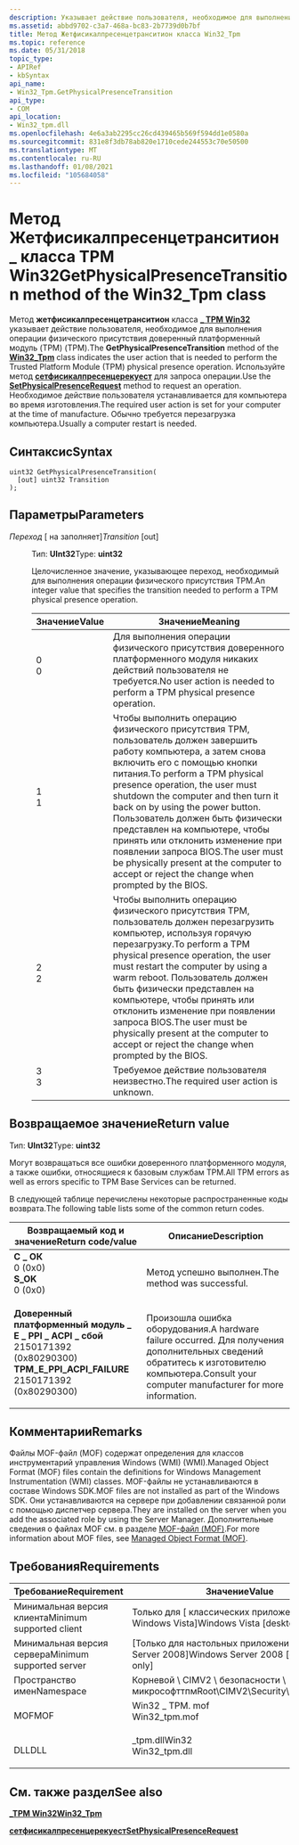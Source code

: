 ```yaml
---
description: Указывает действие пользователя, необходимое для выполнения операции физического присутствия доверенный платформенный модуль (TPM) (TPM). Используйте метод Сетфисикалпресенцерекуест для запроса операции.
ms.assetid: abbd9702-c3a7-468a-bc83-2b7739d0b7bf
title: Метод Жетфисикалпресенцетранситион класса Win32_Tpm
ms.topic: reference
ms.date: 05/31/2018
topic_type:
- APIRef
- kbSyntax
api_name:
- Win32_Tpm.GetPhysicalPresenceTransition
api_type:
- COM
api_location:
- Win32_tpm.dll
ms.openlocfilehash: 4e6a3ab2295cc26cd439465b569f594dd1e0580a
ms.sourcegitcommit: 831e8f3db78ab820e1710cede244553c70e50500
ms.translationtype: MT
ms.contentlocale: ru-RU
ms.lasthandoff: 01/08/2021
ms.locfileid: "105684058"
---
```

# <a name="getphysicalpresencetransition-method-of-the-win32_tpm-class"></a><span data-ttu-id="7bbfc-104">Метод Жетфисикалпресенцетранситион \_ класса TPM Win32</span><span class="sxs-lookup"><span data-stu-id="7bbfc-104">GetPhysicalPresenceTransition method of the Win32\_Tpm class</span></span>

<span data-ttu-id="7bbfc-105">Метод **жетфисикалпресенцетранситион** класса [**\_ TPM Win32**](win32-tpm.md) указывает действие пользователя, необходимое для выполнения операции физического присутствия доверенный платформенный модуль (TPM) (TPM).</span><span class="sxs-lookup"><span data-stu-id="7bbfc-105">The **GetPhysicalPresenceTransition** method of the [**Win32\_Tpm**](win32-tpm.md) class indicates the user action that is needed to perform the Trusted Platform Module (TPM) physical presence operation.</span></span> <span data-ttu-id="7bbfc-106">Используйте метод [**сетфисикалпресенцерекуест**](setphysicalpresencerequest-win32-tpm.md) для запроса операции.</span><span class="sxs-lookup"><span data-stu-id="7bbfc-106">Use the [**SetPhysicalPresenceRequest**](setphysicalpresencerequest-win32-tpm.md) method to request an operation.</span></span> <span data-ttu-id="7bbfc-107">Необходимое действие пользователя устанавливается для компьютера во время изготовления.</span><span class="sxs-lookup"><span data-stu-id="7bbfc-107">The required user action is set for your computer at the time of manufacture.</span></span> <span data-ttu-id="7bbfc-108">Обычно требуется перезагрузка компьютера.</span><span class="sxs-lookup"><span data-stu-id="7bbfc-108">Usually a computer restart is needed.</span></span>

## <a name="syntax"></a><span data-ttu-id="7bbfc-109">Синтаксис</span><span class="sxs-lookup"><span data-stu-id="7bbfc-109">Syntax</span></span>


```mof
uint32 GetPhysicalPresenceTransition(
  [out] uint32 Transition
);
```



## <a name="parameters"></a><span data-ttu-id="7bbfc-110">Параметры</span><span class="sxs-lookup"><span data-stu-id="7bbfc-110">Parameters</span></span>

<dl> <dt>

<span data-ttu-id="7bbfc-111">*Переход* \[ на заполняет\]</span><span class="sxs-lookup"><span data-stu-id="7bbfc-111">*Transition* \[out\]</span></span>
</dt> <dd>

<span data-ttu-id="7bbfc-112">Тип: **UInt32**</span><span class="sxs-lookup"><span data-stu-id="7bbfc-112">Type: **uint32**</span></span>

<span data-ttu-id="7bbfc-113">Целочисленное значение, указывающее переход, необходимый для выполнения операции физического присутствия TPM.</span><span class="sxs-lookup"><span data-stu-id="7bbfc-113">An integer value that specifies the transition needed to perform a TPM physical presence operation.</span></span>



| <span data-ttu-id="7bbfc-114">Значение</span><span class="sxs-lookup"><span data-stu-id="7bbfc-114">Value</span></span>                                                                        | <span data-ttu-id="7bbfc-115">Значение</span><span class="sxs-lookup"><span data-stu-id="7bbfc-115">Meaning</span></span>                                                                                                                                                                                                                                                        |
|------------------------------------------------------------------------------|----------------------------------------------------------------------------------------------------------------------------------------------------------------------------------------------------------------------------------------------------------------|
| <dl> <span data-ttu-id="7bbfc-116"><dt>0</dt></span><span class="sxs-lookup"><span data-stu-id="7bbfc-116"><dt>0</dt></span></span> </dl> | <span data-ttu-id="7bbfc-117">Для выполнения операции физического присутствия доверенного платформенного модуля никаких действий пользователя не требуется.</span><span class="sxs-lookup"><span data-stu-id="7bbfc-117">No user action is needed to perform a TPM physical presence operation.</span></span><br/>                                                                                                                                                                              |
| <dl> <span data-ttu-id="7bbfc-118"><dt>1</dt></span><span class="sxs-lookup"><span data-stu-id="7bbfc-118"><dt>1</dt></span></span> </dl> | <span data-ttu-id="7bbfc-119">Чтобы выполнить операцию физического присутствия TPM, пользователь должен завершить работу компьютера, а затем снова включить его с помощью кнопки питания.</span><span class="sxs-lookup"><span data-stu-id="7bbfc-119">To perform a TPM physical presence operation, the user must shutdown the computer and then turn it back on by using the power button.</span></span> <span data-ttu-id="7bbfc-120">Пользователь должен быть физически представлен на компьютере, чтобы принять или отклонить изменение при появлении запроса BIOS.</span><span class="sxs-lookup"><span data-stu-id="7bbfc-120">The user must be physically present at the computer to accept or reject the change when prompted by the BIOS.</span></span><br/> |
| <dl> <span data-ttu-id="7bbfc-121"><dt>2</dt></span><span class="sxs-lookup"><span data-stu-id="7bbfc-121"><dt>2</dt></span></span> </dl> | <span data-ttu-id="7bbfc-122">Чтобы выполнить операцию физического присутствия TPM, пользователь должен перезагрузить компьютер, используя горячую перезагрузку.</span><span class="sxs-lookup"><span data-stu-id="7bbfc-122">To perform a TPM physical presence operation, the user must restart the computer by using a warm reboot.</span></span> <span data-ttu-id="7bbfc-123">Пользователь должен быть физически представлен на компьютере, чтобы принять или отклонить изменение при появлении запроса BIOS.</span><span class="sxs-lookup"><span data-stu-id="7bbfc-123">The user must be physically present at the computer to accept or reject the change when prompted by the BIOS.</span></span><br/>                              |
| <dl> <span data-ttu-id="7bbfc-124"><dt>3</dt></span><span class="sxs-lookup"><span data-stu-id="7bbfc-124"><dt>3</dt></span></span> </dl> | <span data-ttu-id="7bbfc-125">Требуемое действие пользователя неизвестно.</span><span class="sxs-lookup"><span data-stu-id="7bbfc-125">The required user action is unknown.</span></span><br/>                                                                                                                                                                                                                |



 

</dd> </dl>

## <a name="return-value"></a><span data-ttu-id="7bbfc-126">Возвращаемое значение</span><span class="sxs-lookup"><span data-stu-id="7bbfc-126">Return value</span></span>

<span data-ttu-id="7bbfc-127">Тип: **UInt32**</span><span class="sxs-lookup"><span data-stu-id="7bbfc-127">Type: **uint32**</span></span>

<span data-ttu-id="7bbfc-128">Могут возвращаться все ошибки доверенного платформенного модуля, а также ошибки, относящиеся к базовым службам TPM.</span><span class="sxs-lookup"><span data-stu-id="7bbfc-128">All TPM errors as well as errors specific to TPM Base Services can be returned.</span></span>

<span data-ttu-id="7bbfc-129">В следующей таблице перечислены некоторые распространенные коды возврата.</span><span class="sxs-lookup"><span data-stu-id="7bbfc-129">The following table lists some of the common return codes.</span></span>



| <span data-ttu-id="7bbfc-130">Возвращаемый код и значение</span><span class="sxs-lookup"><span data-stu-id="7bbfc-130">Return code/value</span></span>                                                                                                                                                                      | <span data-ttu-id="7bbfc-131">Описание</span><span class="sxs-lookup"><span data-stu-id="7bbfc-131">Description</span></span>                                                                                      |
|----------------------------------------------------------------------------------------------------------------------------------------------------------------------------------------|--------------------------------------------------------------------------------------------------|
| <dl> <span data-ttu-id="7bbfc-132"><dt>**С \_ ОК**</dt> <dt>0 (0x0)</dt></span><span class="sxs-lookup"><span data-stu-id="7bbfc-132"><dt>**S\_OK**</dt> <dt>0 (0x0)</dt></span></span> </dl>                                      | <span data-ttu-id="7bbfc-133">Метод успешно выполнен.</span><span class="sxs-lookup"><span data-stu-id="7bbfc-133">The method was successful.</span></span><br/>                                                            |
| <dl> <span data-ttu-id="7bbfc-134"><dt>**Доверенный платформенный модуль \_ E \_ PPI \_ ACPI \_ сбой**</dt> <dt>2150171392 (0x80290300)</dt></span><span class="sxs-lookup"><span data-stu-id="7bbfc-134"><dt>**TPM\_E\_PPI\_ACPI\_FAILURE**</dt> <dt>2150171392 (0x80290300)</dt></span></span> </dl> | <span data-ttu-id="7bbfc-135">Произошла ошибка оборудования.</span><span class="sxs-lookup"><span data-stu-id="7bbfc-135">A hardware failure occurred.</span></span> <span data-ttu-id="7bbfc-136">Для получения дополнительных сведений обратитесь к изготовителю компьютера.</span><span class="sxs-lookup"><span data-stu-id="7bbfc-136">Consult your computer manufacturer for more information.</span></span><br/> |



 

## <a name="remarks"></a><span data-ttu-id="7bbfc-137">Комментарии</span><span class="sxs-lookup"><span data-stu-id="7bbfc-137">Remarks</span></span>

<span data-ttu-id="7bbfc-138">Файлы MOF-файл (MOF) содержат определения для классов инструментарий управления Windows (WMI) (WMI).</span><span class="sxs-lookup"><span data-stu-id="7bbfc-138">Managed Object Format (MOF) files contain the definitions for Windows Management Instrumentation (WMI) classes.</span></span> <span data-ttu-id="7bbfc-139">MOF-файлы не устанавливаются в составе Windows SDK.</span><span class="sxs-lookup"><span data-stu-id="7bbfc-139">MOF files are not installed as part of the Windows SDK.</span></span> <span data-ttu-id="7bbfc-140">Они устанавливаются на сервере при добавлении связанной роли с помощью диспетчер сервера.</span><span class="sxs-lookup"><span data-stu-id="7bbfc-140">They are installed on the server when you add the associated role by using the Server Manager.</span></span> <span data-ttu-id="7bbfc-141">Дополнительные сведения о файлах MOF см. в разделе [MOF-файл (MOF)](../wmisdk/managed-object-format--mof-.md).</span><span class="sxs-lookup"><span data-stu-id="7bbfc-141">For more information about MOF files, see [Managed Object Format (MOF)](../wmisdk/managed-object-format--mof-.md).</span></span>

## <a name="requirements"></a><span data-ttu-id="7bbfc-142">Требования</span><span class="sxs-lookup"><span data-stu-id="7bbfc-142">Requirements</span></span>



| <span data-ttu-id="7bbfc-143">Требование</span><span class="sxs-lookup"><span data-stu-id="7bbfc-143">Requirement</span></span> | <span data-ttu-id="7bbfc-144">Значение</span><span class="sxs-lookup"><span data-stu-id="7bbfc-144">Value</span></span> |
|-------------------------------------|-------------------------------------------------------------------------------------------|
| <span data-ttu-id="7bbfc-145">Минимальная версия клиента</span><span class="sxs-lookup"><span data-stu-id="7bbfc-145">Minimum supported client</span></span><br/> | <span data-ttu-id="7bbfc-146">Только для \[ классических приложений Windows Vista\]</span><span class="sxs-lookup"><span data-stu-id="7bbfc-146">Windows Vista \[desktop apps only\]</span></span><br/>                                            |
| <span data-ttu-id="7bbfc-147">Минимальная версия сервера</span><span class="sxs-lookup"><span data-stu-id="7bbfc-147">Minimum supported server</span></span><br/> | <span data-ttu-id="7bbfc-148">\[Только для настольных приложений Windows Server 2008\]</span><span class="sxs-lookup"><span data-stu-id="7bbfc-148">Windows Server 2008 \[desktop apps only\]</span></span><br/>                                      |
| <span data-ttu-id="7bbfc-149">Пространство имен</span><span class="sxs-lookup"><span data-stu-id="7bbfc-149">Namespace</span></span><br/>                | <span data-ttu-id="7bbfc-150">Корневой \\ CIMV2 \\ безопасности \\ микрософттпм</span><span class="sxs-lookup"><span data-stu-id="7bbfc-150">Root\\CIMV2\\Security\\MicrosoftTpm</span></span><br/>                                            |
| <span data-ttu-id="7bbfc-151">MOF</span><span class="sxs-lookup"><span data-stu-id="7bbfc-151">MOF</span></span><br/>                      | <dl> <span data-ttu-id="7bbfc-152"><dt>Win32 \_ TPM. mof</dt></span><span class="sxs-lookup"><span data-stu-id="7bbfc-152"><dt>Win32\_tpm.mof</dt></span></span> </dl> |
| <span data-ttu-id="7bbfc-153">DLL</span><span class="sxs-lookup"><span data-stu-id="7bbfc-153">DLL</span></span><br/>                      | <dl> <span data-ttu-id="7bbfc-154"><dt>\_tpm.dllWin32</dt></span><span class="sxs-lookup"><span data-stu-id="7bbfc-154"><dt>Win32\_tpm.dll</dt></span></span> </dl> |



## <a name="see-also"></a><span data-ttu-id="7bbfc-155">См. также раздел</span><span class="sxs-lookup"><span data-stu-id="7bbfc-155">See also</span></span>

<dl> <dt>

[<span data-ttu-id="7bbfc-156">**\_TPM Win32**</span><span class="sxs-lookup"><span data-stu-id="7bbfc-156">**Win32\_Tpm**</span></span>](win32-tpm.md)
</dt> <dt>

[<span data-ttu-id="7bbfc-157">**сетфисикалпресенцерекуест**</span><span class="sxs-lookup"><span data-stu-id="7bbfc-157">**SetPhysicalPresenceRequest**</span></span>](setphysicalpresencerequest-win32-tpm.md)
</dt> </dl>

 

 
